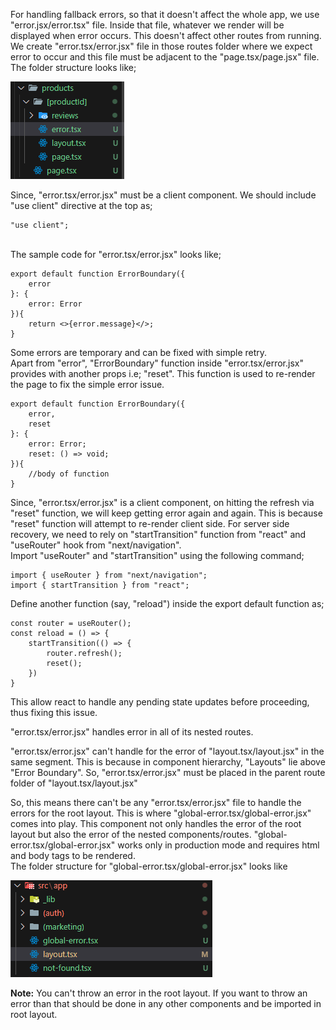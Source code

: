 For handling fallback errors, so that it doesn't affect the whole app, we use "error.jsx/error.tsx" file. Inside that file, whatever we render will be displayed when error occurs. This doesn't affect other routes from running. We create "error.tsx/error.jsx" file in those routes folder where we expect error to occur and this file must be adjacent to the "page.tsx/page.jsx" file.
<br>The folder structure looks like;

![error-handling](../images/error-handling.png)

Since, "error.tsx/error.jsx" must be a client component. We should include "use client" directive at the top as;

```
"use client";
```

<br> The sample code for "error.tsx/error.jsx" looks like;

```
export default function ErrorBoundary({
    error
}: {
    error: Error
}){
    return <>{error.message}</>;
}
```

Some errors are temporary and can be fixed with simple retry.
<br> Apart from "error", "ErrorBoundary" function inside "error.tsx/error.jsx" provides with another props i.e; "reset". This function is used to re-render the page to fix the simple error issue.

```
export default function ErrorBoundary({
    error,
    reset
}: {
    error: Error;
    reset: () => void;
}){
    //body of function
}
```

Since, "error.tsx/error.jsx" is a client component, on hitting the refresh via "reset" function, we will keep getting error again and again. This is because "reset" function will attempt to re-render client side. For server side recovery, we need to rely on "startTransition" function from "react" and "useRouter" hook from "next/navigation".
<br> Import "useRouter" and "startTransition" using the following command;

```
import { useRouter } from "next/navigation";
import { startTransition } from "react";
```

Define another function (say, "reload") inside the export default function as;

```
const router = useRouter();
const reload = () => {
    startTransition(() => {
        router.refresh();
        reset();
    })
}
```

This allow react to handle any pending state updates before proceeding, thus fixing this issue.

"error.tsx/error.jsx" handles error in all of its nested routes.

"error.tsx/error.jsx" can't handle for the error of "layout.tsx/layout.jsx" in the same segment. This is because in component hierarchy, "Layouts" lie above "Error Boundary". So, "error.tsx/error.jsx" must be placed in the parent route folder of "layout.tsx/layout.jsx"

So, this means there can't be any "error.tsx/error.jsx" file to handle the errors for the root layout. This is where "global-error.tsx/global-error.jsx" comes into play. This component not only handles the error of the root layout but also the error of the nested components/routes. "global-error.tsx/global-error.jsx" works only in production mode and requires html and body tags to be rendered.
<br> The folder structure for "global-error.tsx/global-error.jsx" looks like

![global-error](../images/global-error.png)

**Note:** You can't throw an error in the root layout. If you want to throw an error than that should be done in any other components and be imported in root layout.
